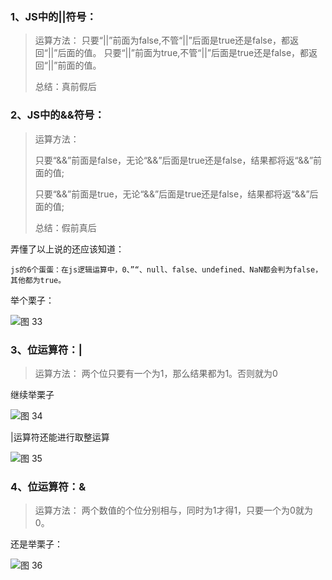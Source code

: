 ### 1、JS中的||符号：

> 运算方法：
> 只要“||”前面为false,不管“||”后面是true还是false，都返回“||”后面的值。
> 只要“||”前面为true,不管“||”后面是true还是false，都返回“||”前面的值。
>
> 总结：真前假后

### 2、JS中的&&符号：

> 运算方法：
> 
> 只要“&&”前面是false，无论“&&”后面是true还是false，结果都将返“&&”前面的值;
>
> 只要“&&”前面是true，无论“&&”后面是true还是false，结果都将返“&&”后面的值;
>
> 总结：假前真后

弄懂了以上说的还应该知道：

    js的6个蛋蛋：在js逻辑运算中，0、”“、null、false、undefined、NaN都会判为false，其他都为true。

举个栗子：

![图 33](https://wongabner.coding.net/p/picgo/d/mdimg/git/raw/master/2021-03-23-19-22-40.png)  

### 3、位运算符：|

> 运算方法：
> 两个位只要有一个为1，那么结果都为1。否则就为0

继续举栗子

![图 34](https://wongabner.coding.net/p/picgo/d/mdimg/git/raw/master/2021-03-23-19-23-06.png)  

|运算符还能进行取整运算

![图 35](https://wongabner.coding.net/p/picgo/d/mdimg/git/raw/master/2021-03-23-19-23-18.png)  

### 4、位运算符：&

> 运算方法：
> 两个数值的个位分别相与，同时为1才得1，只要一个为0就为0。

还是举栗子：

![图 36](https://wongabner.coding.net/p/picgo/d/mdimg/git/raw/master/2021-03-23-19-23-29.png)  

